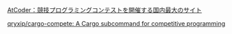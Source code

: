 [AtCoder：競技プログラミングコンテストを開催する国内最大のサイト](https://atcoder.jp/)

[qryxip/cargo\-compete: A Cargo subcommand for competitive programming](https://github.com/qryxip/cargo-compete)